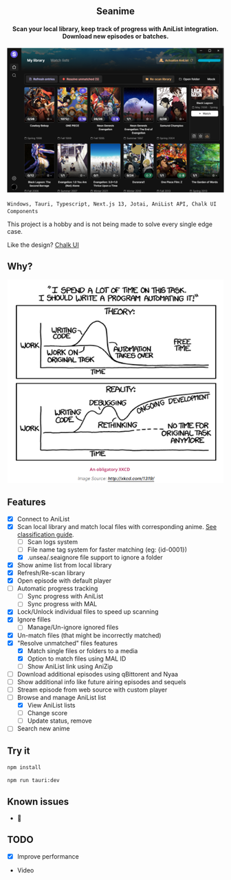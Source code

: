 <h2 align="center"><b>Seanime</b></h2>

<h4 align="center">Scan your local library, keep track of progress with AniList integration. Download new episodes or
batches.</h4>

![img_2.png](img_2.png)

``
Windows, Tauri, Typescript, Next.js 13, Jotai, AniList API, Chalk UI Components
``

This project is a hobby and is not being made to solve every single edge case.

Like the design? [Chalk UI](https://github.com/5rahim/chalk-ui)

## Why?

![img_1.png](img_1.png)

## Features

- [x] Connect to AniList
- [x] Scan local library and match local files with corresponding
  anime. [See classification guide](https://github.com/5rahim/seanime/blob/main/guide.md).
  - [ ] Scan logs system
  - [ ] File name tag system for faster matching (eg: {id-0001})
  - [x] .unsea/.seaignore file support to ignore a folder
- [x] Show anime list from local library
- [x] Refresh/Re-scan library
- [x] Open episode with default player
- [ ] Automatic progress tracking
  - [ ] Sync progress with AniList
  - [ ] Sync progress with MAL
- [x] Lock/Unlock individual files to speed up scanning
- [x] Ignore filles
  - [ ] Manage/Un-ignore ignored files
- [x] Un-match files (that might be incorrectly matched)
- [x] "Resolve unmatched" files features
  - [x] Match single files or folders to a media
  - [x] Option to match files using MAL ID
  - [ ] Show AniList link using AniZip
- [ ] Download additional episodes using qBittorent and Nyaa
- [ ] Show additional info like future airing episodes and sequels
- [ ] Stream episode from web source with custom player
- [ ] Browse and manage AniList list
  - [x] View AniList lists
  - [ ] Change score
  - [ ] Update status, remove
- [ ] Search new anime

## Try it

```shell
npm install
```

```shell
npm run tauri:dev
```

## Known issues

- :shrug:

## TODO

- [x] Improve performance
- Video
